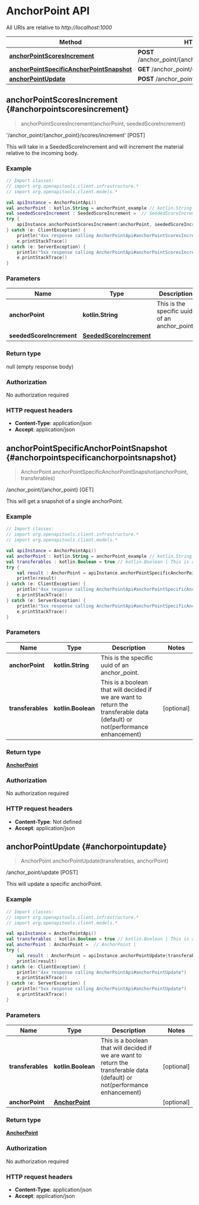 # AnchorPoint API

All URIs are relative to *http://localhost:1000*

Method | HTTP request
------------- | -------------
[**anchorPointScoresIncrement**](#anchorpointscoresincrement) | **POST** /anchor_point/\{anchor_point\}/scores/increment
[**anchorPointSpecificAnchorPointSnapshot**](#anchorpointspecificanchorpointsnapshot) | **GET** /anchor_point/\{anchor_point\}
[**anchorPointUpdate**](#anchorpointupdate) | **POST** /anchor_point/update


<a id="anchorPointScoresIncrement"></a>
## **anchorPointScoresIncrement** {#anchorpointscoresincrement}
> anchorPointScoresIncrement(anchorPoint, seededScoreIncrement)

&#39;/anchor_point/\{anchor_point\}/scores/increment&#39; [POST]

This will take in a SeededScoreIncrement and will increment the material relative to the incoming body.

### Example
```kotlin
// Import classes:
// import org.openapitools.client.infrastructure.*
// import org.openapitools.client.models.*

val apiInstance = AnchorPointApi()
val anchorPoint : kotlin.String = anchorPoint_example // kotlin.String | This is the specific uuid of an anchor_point.
val seededScoreIncrement : SeededScoreIncrement =  // SeededScoreIncrement | 
try {
    apiInstance.anchorPointScoresIncrement(anchorPoint, seededScoreIncrement)
} catch (e: ClientException) {
    println("4xx response calling AnchorPointApi#anchorPointScoresIncrement")
    e.printStackTrace()
} catch (e: ServerException) {
    println("5xx response calling AnchorPointApi#anchorPointScoresIncrement")
    e.printStackTrace()
}
```

### Parameters

Name | Type | Description  | Notes
------------- | ------------- | ------------- | -------------
 **anchorPoint** | **kotlin.String**| This is the specific uuid of an anchor_point. |
 **seededScoreIncrement** | [**SeededScoreIncrement**](../models/SeededScoreIncrement)|  | [optional]

### Return type

null (empty response body)

### Authorization

No authorization required

### HTTP request headers

 - **Content-Type**: application/json
 - **Accept**: application/json

<a id="anchorPointSpecificAnchorPointSnapshot"></a>
## **anchorPointSpecificAnchorPointSnapshot** {#anchorpointspecificanchorpointsnapshot}
> AnchorPoint anchorPointSpecificAnchorPointSnapshot(anchorPoint, transferables)

/anchor_point/\{anchor_point\} [GET]

This will get a snapshot of a single anchorPoint.

### Example
```kotlin
// Import classes:
// import org.openapitools.client.infrastructure.*
// import org.openapitools.client.models.*

val apiInstance = AnchorPointApi()
val anchorPoint : kotlin.String = anchorPoint_example // kotlin.String | This is the specific uuid of an anchor_point.
val transferables : kotlin.Boolean = true // kotlin.Boolean | This is a boolean that will decided if we are want to return the transferable data (default) or not(performance enhancement)
try {
    val result : AnchorPoint = apiInstance.anchorPointSpecificAnchorPointSnapshot(anchorPoint, transferables)
    println(result)
} catch (e: ClientException) {
    println("4xx response calling AnchorPointApi#anchorPointSpecificAnchorPointSnapshot")
    e.printStackTrace()
} catch (e: ServerException) {
    println("5xx response calling AnchorPointApi#anchorPointSpecificAnchorPointSnapshot")
    e.printStackTrace()
}
```

### Parameters

Name | Type | Description  | Notes
------------- | ------------- | ------------- | -------------
 **anchorPoint** | **kotlin.String**| This is the specific uuid of an anchor_point. |
 **transferables** | **kotlin.Boolean**| This is a boolean that will decided if we are want to return the transferable data (default) or not(performance enhancement) | [optional]

### Return type

[**AnchorPoint**](../models/AnchorPoint)

### Authorization

No authorization required

### HTTP request headers

 - **Content-Type**: Not defined
 - **Accept**: application/json

<a id="anchorPointUpdate"></a>
## **anchorPointUpdate** {#anchorpointupdate}
> AnchorPoint anchorPointUpdate(transferables, anchorPoint)

/anchor_point/update [POST]

This will update a specific anchorPoint.

### Example
```kotlin
// Import classes:
// import org.openapitools.client.infrastructure.*
// import org.openapitools.client.models.*

val apiInstance = AnchorPointApi()
val transferables : kotlin.Boolean = true // kotlin.Boolean | This is a boolean that will decided if we are want to return the transferable data (default) or not(performance enhancement)
val anchorPoint : AnchorPoint =  // AnchorPoint | 
try {
    val result : AnchorPoint = apiInstance.anchorPointUpdate(transferables, anchorPoint)
    println(result)
} catch (e: ClientException) {
    println("4xx response calling AnchorPointApi#anchorPointUpdate")
    e.printStackTrace()
} catch (e: ServerException) {
    println("5xx response calling AnchorPointApi#anchorPointUpdate")
    e.printStackTrace()
}
```

### Parameters

Name | Type | Description  | Notes
------------- | ------------- | ------------- | -------------
 **transferables** | **kotlin.Boolean**| This is a boolean that will decided if we are want to return the transferable data (default) or not(performance enhancement) | [optional]
 **anchorPoint** | [**AnchorPoint**](../models/AnchorPoint)|  | [optional]

### Return type

[**AnchorPoint**](../models/AnchorPoint)

### Authorization

No authorization required

### HTTP request headers

 - **Content-Type**: application/json
 - **Accept**: application/json

